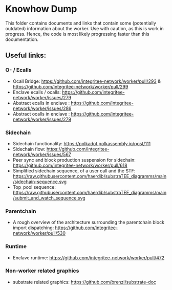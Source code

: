 # Knowhow Dump

This folder contains documents and links that contain some (potentially outdated) information about the worker.
Use with caution, as this is work in progress. Hence, the code is most likely progressing faster than this documentation.

## Useful links:
### O- / Ecalls
- Ocall Bridge: https://github.com/integritee-network/worker/pull/293 & https://github.com/integritee-network/worker/pull/299
- Enclave ecalls / ocalls: https://github.com/integritee-network/worker/issues/279
- Abstract ecalls in enclave : https://github.com/integritee-network/worker/issues/286
- Abstract ocalls in enclave :  https://github.com/integritee-network/worker/issues/279

### Sidechain
- Sidechain functionality: https://polkadot.polkassembly.io/post/111
- Sidechain flow: https://github.com/integritee-network/worker/issues/567
- Peer sync and block production suspension for sidechain: https://github.com/integritee-network/worker/pull/618
- Simplified sidechain sequence, of a user call and the STF: https://raw.githubusercontent.com/haerdib/substraTEE_diagramms/main/sidechain-sequence.svg
- Top_pool sequence: https://raw.githubusercontent.com/haerdib/substraTEE_diagramms/main/submit_and_watch_sequence.svg
### Parentchain
- A rough overview of the architecture surrounding the parentchain block import dispatching: https://github.com/integritee-network/worker/pull/530

### Runtime
- Enclave runtime: https://github.com/integritee-network/worker/pull/472

### Non-worker related graphics
- substrate related graphics: https://github.com/brenzi/substrate-doc
